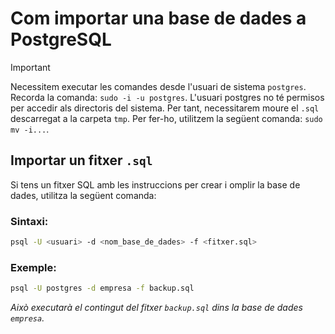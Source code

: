 # Com importar una base de dades a PostgreSQL 

> [!IMPORTANT]  
> Necessitem executar les comandes desde l'usuari de sistema `postgres`. Recorda la comanda: `sudo -i -u postgres`.
> L'usuari postgres no té permisos per accedir als directoris del sistema. Per tant, necessitarem moure el `.sql` descarregat a la carpeta `tmp`. Per fer-ho, utilitzem la següent comanda: `sudo mv -i...`.

## Importar un fitxer `.sql`
Si tens un fitxer SQL amb les instruccions per crear i omplir la base de dades, utilitza la següent comanda:

### **Sintaxi:**
```sh
psql -U <usuari> -d <nom_base_de_dades> -f <fitxer.sql>
```

### **Exemple:**
```sh
psql -U postgres -d empresa -f backup.sql
```
*Això executarà el contingut del fitxer `backup.sql` dins la base de dades `empresa`.*
